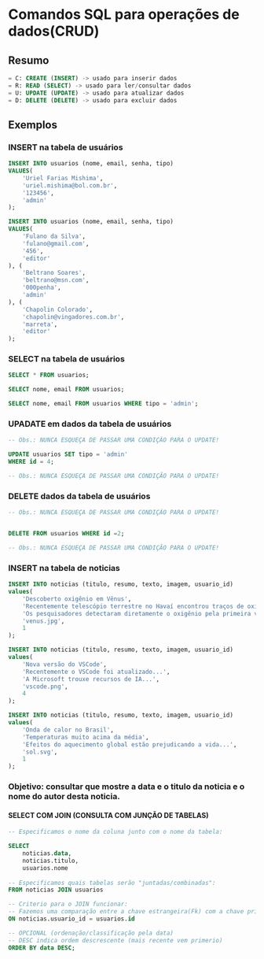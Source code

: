 # Comandos SQL para operações de dados(CRUD)

## Resumo
```sql
= C: CREATE (INSERT) -> usado para inserir dados
= R: READ (SELECT) -> usado para ler/consultar dados
= U: UPDATE (UPDATE) -> usado para atualizar dados
= D: DELETE (DELETE) -> usado para excluir dados
```

## Exemplos

### INSERT na tabela de usuários
```sql
INSERT INTO usuarios (nome, email, senha, tipo) 
VALUES(
    'Uriel Farias Mishima',
    'uriel.mishima@bol.com.br',
    '123456',
    'admin'
);
```
```sql
INSERT INTO usuarios (nome, email, senha, tipo) 
VALUES(
    'Fulano da Silva',
    'fulano@gmail.com',
    '456',
    'editor'
), (
    'Beltrano Soares',
    'beltrano@msn.com',
    '000penha',
    'admin'
), (
    'Chapolin Colorado',
    'chapolin@vingadores.com.br',
    'marreta',
    'editor'
);
```

### SELECT na tabela de usuários

```sql
SELECT * FROM usuarios;
```
```sql
SELECT nome, email FROM usuarios;
```
```sql
SELECT nome, email FROM usuarios WHERE tipo = 'admin';
```


### UPADATE em dados da tabela de usuários
```sql
-- Obs.: NUNCA ESQUEÇA DE PASSAR UMA CONDIÇÃO PARA O UPDATE!

UPDATE usuarios SET tipo = 'admin' 
WHERE id = 4;

-- Obs.: NUNCA ESQUEÇA DE PASSAR UMA CONDIÇÃO PARA O UPDATE!
```

### DELETE dados da tabela de usuários
```sql
-- Obs.: NUNCA ESQUEÇA DE PASSAR UMA CONDIÇÃO PARA O UPDATE!


DELETE FROM usuarios WHERE id =2;

-- Obs.: NUNCA ESQUEÇA DE PASSAR UMA CONDIÇÃO PARA O UPDATE!
```

### INSERT na tabela de noticias

```sql
INSERT INTO noticias (titulo, resumo, texto, imagem, usuario_id)
values(
    'Descoberto oxigênio em Vênus',
    'Recentemente telescópio terrestre no Havaí encontrou traços de oxigenio no planeta.',
    'Os pesquisadores detectaram diretamente o oxigênio pela primeira vez no lado de Vênus voltado para o Sol —onde ele é realmente produzido na atmosfera— e também o detectaram no lado voltado para longe do Sol, onde ele já havia sido avistado por um telescópio terrestre no Havaí.',
    'venus.jpg',
    1
);

```
```sql
INSERT INTO noticias (titulo, resumo, texto, imagem, usuario_id)
values(
    'Nova versão do VSCode',
    'Recentemente o VSCode foi atualizado...',
    'A Microsoft trouxe recursos de IA...',
    'vscode.png',
    4
);
```
```sql
INSERT INTO noticias (titulo, resumo, texto, imagem, usuario_id)
values(
    'Onda de calor no Brasil',
    'Temperaturas muito acima da média',
    'Efeitos do aquecimento global estão prejudicando a vida...',
    'sol.svg',
    1
);
```

### Objetivo: consultar que mostre a data e o titulo da noticia e o nome do autor desta noticia.

#### SELECT COM JOIN (CONSULTA COM JUNÇÃO DE TABELAS)

```sql
-- Especificamos o nome da coluna junto com o nome da tabela:

SELECT 
    noticias.data,
    noticias.titulo,
    usuarios.nome 
    
-- Especificamos quais tabelas serão "juntadas/combinadas":
FROM noticias JOIN usuarios

-- Criterio para o JOIN funcionar:
-- Fazemos uma comparação entre a chave estrangeira(Fk) com a chave primaria (PK).
ON noticias.usuario_id = usuarios.id

-- OPCIONAL (ordenação/classificação pela data)
-- DESC indica ordem descrescente (mais recente vem primerio)
ORDER BY data DESC; 
```
